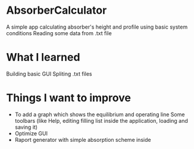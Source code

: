 # AbsorberCalculator
A simple app calculating absorber's height and profile using basic system conditions
Reading some data from .txt file

# What I learned
Building basic GUI
Spliting .txt files

# Things I want to improve
* To add a graph which shows the equilibrium and operating line
Some toolbars (like Help, editing filling list inside the application, loading and saving it)
* Optimize GUI
* Raport generator with simple absorption scheme inside
